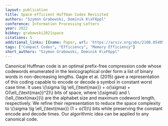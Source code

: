 ```yaml
---
layout: publication
title: Space-efficient Huffman Codes Revisited
authors: "Szymon Grabowski, Dominik K\xF6ppl"
conference: Information Processing Letters
year: 2022
bibkey: grabowski2021space
citations: 5
additional_links: [{name: Paper, url: 'https://arxiv.org/abs/2108.05495'}]
tags: ["Compact Codes", "Efficiency", "Memory Efficiency"]
short_authors: "Szymon Grabowski, Dominik K\xF6ppl"
---
```

Canonical Huffman code is an optimal prefix-free compression code whose
codewords enumerated in the lexicographical order form a list of binary words
in non-decreasing lengths. Gagie et al. (2015) gave a representation of this
coding capable to encode or decode a symbol in constant worst case time. It
uses \\(\sigma \lg \ell_\{\text\{max\}\} + o(\sigma) + O(\ell_\{\text\{max\}\}^2)\\) bits
of space, where \\(\sigma\\) and \\(\ell_\{\text\{max\}\}\\) are the alphabet size and
maximum codeword length, respectively. We refine their representation to reduce
the space complexity to \\(\sigma \lg \ell_\{\text\{max\}\} (1 + o(1))\\) bits while
preserving the constant encode and decode times. Our algorithmic idea can be
applied to any canonical code.